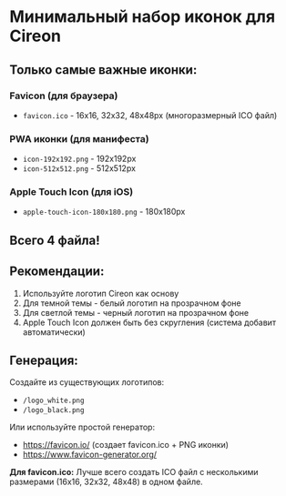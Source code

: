 # Минимальный набор иконок для Cireon

## Только самые важные иконки:

### Favicon (для браузера)
- `favicon.ico` - 16x16, 32x32, 48x48px (многоразмерный ICO файл)

### PWA иконки (для манифеста)
- `icon-192x192.png` - 192x192px
- `icon-512x512.png` - 512x512px

### Apple Touch Icon (для iOS)
- `apple-touch-icon-180x180.png` - 180x180px

## Всего 4 файла!

## Рекомендации:
1. Используйте логотип Cireon как основу
2. Для темной темы - белый логотип на прозрачном фоне
3. Для светлой темы - черный логотип на прозрачном фоне
4. Apple Touch Icon должен быть без скругления (система добавит автоматически)

## Генерация:
Создайте из существующих логотипов:
- `/logo_white.png`
- `/logo_black.png`

Или используйте простой генератор:
- https://favicon.io/ (создает favicon.ico + PNG иконки)
- https://www.favicon-generator.org/

**Для favicon.ico:** Лучше всего создать ICO файл с несколькими размерами (16x16, 32x32, 48x48) в одном файле.
